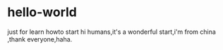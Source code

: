 # hello-world
just for learn howto start
hi humans,it's a wonderful start,i'm from china ,thank everyone,haha.
